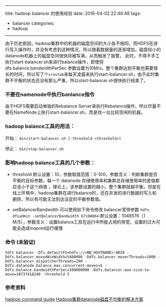 
---
title: hadoop balancer 的使用经验
date: 2016-04-02 22:46:48
tags: 
  - balancer
categories:
  - hadoop
---

由于历史原因，hadoop集群中的机器的磁盘空间的大小各不相同，而HDFS在进行写入操作时，并没有考虑到这种情况，所以随着数据量的逐渐增加，磁盘较小的datanode机器上的磁盘空间很快将被写满，从而触发了报警。
此时，不得不手工执行start-balancer.sh来进行balance操作，即使将dfs.balance.bandwidthPerSec  参数设置为10M/s，整个集群达到平衡也需要很长的时间，所以写了个`crontab`来每天凌晨来执行start-balancer.sh，由于此时集群不平衡的状态还没有那么严重，所以start-balancer.sh很快执行结束了。
### 不要在namenode中执行banlance指令
由于HDFS需要启动单独的Rebalance Server来执行Rebalance操作，所以尽量不要在NameNode上执行start-balancer.sh，而是找一台比较空闲的机器。
###  hadoop balance工具的用法：
开始：  `bin/start-balancer.sh [-threshold <threshold>]`  

停止：  `bin/stop-balancer.sh`

### 影响hadoop balance工具的几个参数：

- threshold 
  默认设置：10，参数取值范围：0-100，参数含义：判断集群是否平衡的目标参数，每一个 datanode 存储使用率和集群总存储使用率的差值都应该小于这个阀值 ，理论上，该参数设置的越小，整个集群就越平衡，但是在线上环境中，hadoop集群在进行balance时，还在并发的进行数据的写入和删除，所以有可能无法到达设定的平衡参数值。

- setBalancerBandwidth
  可以使用如下命令修改 balancer宽带参数
  `hdfs dfsadmin -setBalancerBandwidth 67108864`
  默认设置：1048576（1 M/S），参数含义：设置balance工具在运行中所能占用的带宽，设置的过大可能会造成mapred运行缓慢

### 命令 (未验证)

```
hdfs balancer -Dfs.defaultFS=hdfs://<NN_HOSTNAME>:8020 -Ddfs.balancer.movedWinWidth=5400000 -Ddfs.balancer.moverThreads=1000 -Ddfs.balancer.dispatcherThreads=200 -Ddfs.datanode.balance.max.concurrent.moves=5 -Ddfs.balance.bandwidthPerSec=100000000 -Ddfs.balancer.max-size-to-move=10737418240 -threshold 5 
```

### 参考资料
[hadoop command guide](https://hadoop.apache.org/docs/r2.7.3/hadoop-project-dist/hadoop-hdfs/HDFSCommands.html#balancer)
[Hadoop集群datanode磁盘不均衡的解决方案](http://forum.huawei.com/enterprise/thread-363899-1-1.html)